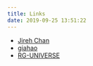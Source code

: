 ```yaml
---
title: Links
date: 2019-09-25 13:51:22
---
```




+ [Jireh Chan](http://jirehchan.github.io)
+ [giahao](http://githaowjx.top)
+ [RG-UNIVERSE](http://www.rg-cloud.cn)


